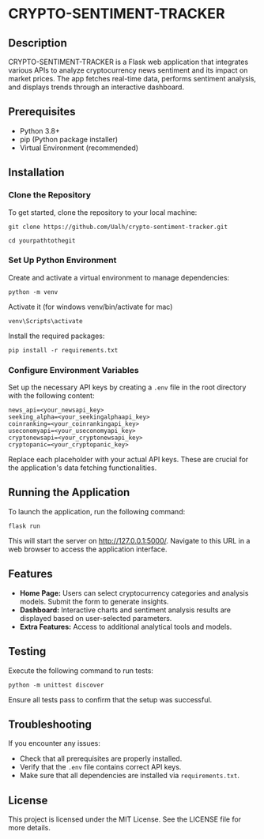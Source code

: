 # CRYPTO-SENTIMENT-TRACKER

## Description
CRYPTO-SENTIMENT-TRACKER is a Flask web application that integrates various APIs to analyze cryptocurrency news sentiment and its impact on market prices. The app fetches real-time data, performs sentiment analysis, and displays trends through an interactive dashboard.

## Prerequisites
- Python 3.8+
- pip (Python package installer)
- Virtual Environment (recommended)

## Installation

### Clone the Repository
To get started, clone the repository to your local machine:

```
git clone https://github.com/Ualh/crypto-sentiment-tracker.git
```
```
cd yourpathtothegit
```

### Set Up Python Environment

Create and activate a virtual environment to manage dependencies:

```
python -m venv 
```
Activate it (for windows venv/bin/activate for mac) 
```
venv\Scripts\activate
```

Install the required packages:

```
pip install -r requirements.txt
```

### Configure Environment Variables
Set up the necessary API keys by creating a `.env` file in the root directory with the following content:

```
news_api=<your_newsapi_key>
seeking_alpha=<your_seekingalphaapi_key>
coinranking=<your_coinrankingapi_key>
useconomyapi=<your_useconomyapi_key>
cryptonewsapi=<your_cryptonewsapi_key>
cryptopanic=<your_cryptopanic_key>
```

Replace each placeholder with your actual API keys. These are crucial for the application's data fetching functionalities.

## Running the Application
To launch the application, run the following command:

```
flask run
```

This will start the server on http://127.0.0.1:5000/. Navigate to this URL in a web browser to access the application interface.

## Features
- **Home Page:** Users can select cryptocurrency categories and analysis models. Submit the form to generate insights.
- **Dashboard:** Interactive charts and sentiment analysis results are displayed based on user-selected parameters.
- **Extra Features:** Access to additional analytical tools and models.

## Testing
Execute the following command to run tests:

```
python -m unittest discover
```

Ensure all tests pass to confirm that the setup was successful.

## Troubleshooting
If you encounter any issues:
- Check that all prerequisites are properly installed.
- Verify that the `.env` file contains correct API keys.
- Make sure that all dependencies are installed via `requirements.txt`.


## License
This project is licensed under the MIT License. See the LICENSE file for more details.
